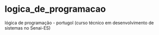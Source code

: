 # logica_de_programacao
lógica de programação - portugol (curso técnico em desenvolvimento de sistemas no Senai-ES)
